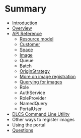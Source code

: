 # Summary

* [Introduction](README.md)
* [Overview](overview.md)
* [API Reference](API_Reference/README.md)
   * [Resource model](API_Reference/resource_model.md)
   * [Customer](API_Reference/customer.md)
   * [Space](API_Reference/space.md)
   * [Image](API_Reference/image.md)
   * Queue
   * Batch
   * [OriginStrategy](API_Reference/originstrategy.md)
   * [More on image registration](API_Reference/more_on_image_registration.md)
   * [Querying for images](API_Reference/querying_for_images.md)
   * Role
   * AuthService
   * RoleProvider
   * NamedQuery
   * PortalUser
* [DLCS Command Line Utility](dlcscommand_line_utility_md.md)
* Other ways to register images
* Using the portal
* [Questions](questions.md)

